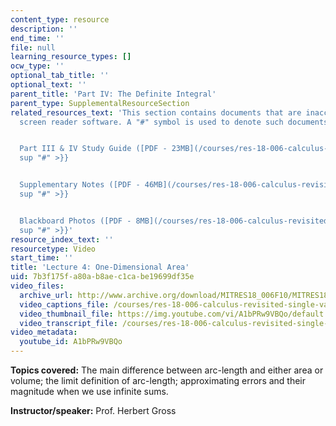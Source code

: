 ```yaml
---
content_type: resource
description: ''
end_time: ''
file: null
learning_resource_types: []
ocw_type: ''
optional_tab_title: ''
optional_text: ''
parent_title: 'Part IV: The Definite Integral'
parent_type: SupplementalResourceSection
related_resources_text: 'This section contains documents that are inaccessible to
  screen reader software. A "#" symbol is used to denote such documents.


  Part III & IV Study Guide ([PDF - 23MB](/courses/res-18-006-calculus-revisited-single-variable-calculus-fall-2010/resources/mitres_18_006_study_3_4)){{<
  sup "#" >}}


  Supplementary Notes ([PDF - 46MB](/courses/res-18-006-calculus-revisited-single-variable-calculus-fall-2010/resources/mitres_18_006_supp_notes-1)){{<
  sup "#" >}}


  Blackboard Photos ([PDF - 8MB](/courses/res-18-006-calculus-revisited-single-variable-calculus-fall-2010/resources/mitres_18_006_blackboard-1)){{<
  sup "#" >}}'
resource_index_text: ''
resourcetype: Video
start_time: ''
title: 'Lecture 4: One-Dimensional Area'
uid: 7b3f175f-a80a-b8ae-c1ca-be19699df35e
video_files:
  archive_url: http://www.archive.org/download/MITRES18_006F10/MITRES18_006F10_26_0404_300k.mp4
  video_captions_file: /courses/res-18-006-calculus-revisited-single-variable-calculus-fall-2010/d4d3ac8ea9405892a08000f1cbb62f5d_A1bPRw9VBQo.vtt
  video_thumbnail_file: https://img.youtube.com/vi/A1bPRw9VBQo/default.jpg
  video_transcript_file: /courses/res-18-006-calculus-revisited-single-variable-calculus-fall-2010/296b2a8f387c76ba566604c7e12d78af_A1bPRw9VBQo.pdf
video_metadata:
  youtube_id: A1bPRw9VBQo
---
```


**Topics covered:** The main difference between arc-length and either area or volume; the limit definition of arc-length; approximating errors and their magnitude when we use infinite sums.

**Instructor/speaker:** Prof. Herbert Gross